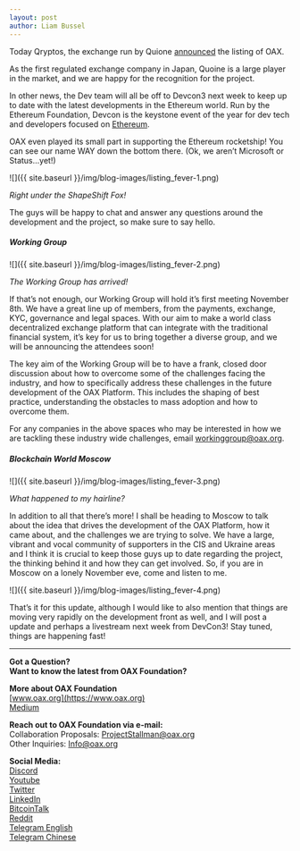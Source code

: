 ```yaml
---
layout: post
author: Liam Bussel
---
```

Today Qryptos, the exchange run by Quione [announced](https://www.liquid.com) the listing of OAX.

As the first regulated exchange company in Japan, Quoine is a large player in the market, and we are happy for the recognition for the project.

In other news, the Dev team will all be off to Devcon3 next week to keep up to date with the latest developments in the Ethereum world. Run by the Ethereum Foundation, Devcon is the keystone event of the year for dev tech and developers focused on [Ethereum](https://ethereumfoundation.org/devcon3/).

OAX even played its small part in supporting the Ethereum rocketship! You can see our name WAY down the bottom there. (Ok, we aren’t Microsoft or Status…yet!)

![]({{ site.baseurl }}/img/blog-images/listing_fever-1.png) 

_Right under the ShapeShift Fox!_ 

The guys will be happy to chat and answer any questions around the development and the project, so make sure to say hello. 

##### Working Group 
![]({{ site.baseurl }}/img/blog-images/listing_fever-2.png)

_The Working Group has arrived!_

If that’s not enough, our Working Group will hold it’s first meeting November 8th. We have a great line up of members, from the payments, exchange, KYC, governance and legal spaces. With our aim to make a world class decentralized exchange platform that can integrate with the traditional financial system, it’s key for us to bring together a diverse group, and we will be announcing the attendees soon!

The key aim of the Working Group will be to have a frank, closed door discussion about how to overcome some of the challenges facing the industry, and how to specifically address these challenges in the future development of the OAX Platform. This includes the shaping of best practice, understanding the obstacles to mass adoption and how to overcome them.

For any companies in the above spaces who may be interested in how we are tackling these industry wide challenges, email [workinggroup@oax.org](mailto:workinggroup@oax.org). 

##### Blockchain World Moscow 
![]({{ site.baseurl }}/img/blog-images/listing_fever-3.png)

_What happened to my hairline?_ 

In addition to all that there’s more! I shall be heading to Moscow to talk about the idea that drives the development of the OAX Platform, how it came about, and the challenges we are trying to solve. We have a large, vibrant and vocal community of supporters in the CIS and Ukraine areas and I think it is crucial to keep those guys up to date regarding the project, the thinking behind it and how they can get involved. So, if you are in Moscow on a lonely November eve, come and listen to me.

![]({{ site.baseurl }}/img/blog-images/listing_fever-4.png)

That’s it for this update, although I would like to also mention that things are moving very rapidly on the development front as well, and I will post a update and perhaps a livestream next week from DevCon3! Stay tuned, things are happening fast!

---

**Got a Question?**  
**Want to know the latest from OAX Foundation?**  

**More about OAX Foundation**  
[www.oax.org](https://www.oax.org)  
[Medium](https://medium.com/@OAX_Foundation)  

**Reach out to OAX Foundation via e-mail:**  
Collaboration Proposals: [ProjectStallman@oax.org](mailto:ProjectStallman@oax.org)  
Other Inquiries: [Info@oax.org](mailto:Info@oax.org)  

**Social Media:**  
[Discord](https://discordapp.com/invite/ZH5YHkb)  
[Youtube](https://bit.ly/2Bvsk73)  
[Twitter](https://twitter.com/OAX_Foundation)  
[LinkedIn](https://www.linkedin.com/company/oax-foundation/)  
[BitcoinTalk](http://bitcointalk.org/index.php?topic=1943946)  
[Reddit](https://www.reddit.com/r/OpenANX/)  
[Telegram English](https://t.me/openanxteam)  
[Telegram Chinese](https://t.me/oax_cn)  